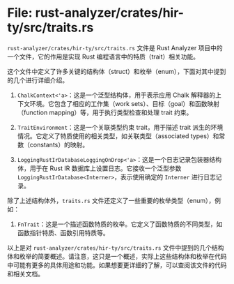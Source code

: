 # File: rust-analyzer/crates/hir-ty/src/traits.rs

`rust-analyzer/crates/hir-ty/src/traits.rs` 文件是 Rust Analyzer 项目中的一个文件，它的作用是实现 Rust 编程语言中的特质（trait）相关功能。

这个文件中定义了许多关键的结构体（struct）和枚举（enum），下面对其中提到的几个进行详细介绍。

1. `ChalkContext<'a>`：这是一个泛型结构体，用于表示应用 Chalk 解释器的上下文环境。它包含了相应的工作集（work sets）、目标（goal）和函数映射（function mapping）等，用于执行类型检查和处理 trait 约束。

2. `TraitEnvironment`：这是一个关联类型约束 trait，用于描述 trait 派生的环境情况。它定义了特质使用的相关类型，如关联类型（associated types）和常数（constants）的映射。

3. `LoggingRustIrDatabaseLoggingOnDrop<'a>`：这是一个日志记录包装器结构体，用于在 Rust IR 数据库上设置日志。它接收一个泛型参数 `LoggingRustIrDatabase<Interner>`，表示使用确定的 `Interner` 进行日志记录。

除了上述结构体外，`traits.rs` 文件还定义了一些重要的枚举类型（enum），例如：

1. `FnTrait`：这是一个描述函数特质的枚举。它定义了函数特质的不同类型，如函数指针特质、函数引用特质等。

以上是对 `rust-analyzer/crates/hir-ty/src/traits.rs` 文件中提到的几个结构体和枚举的简要概述。请注意，这只是一个概述，实际上这些结构体和枚举在代码中可能有更多的具体用途和功能。如果想要更详细的了解，可以查阅该文件的代码和相关文档。

